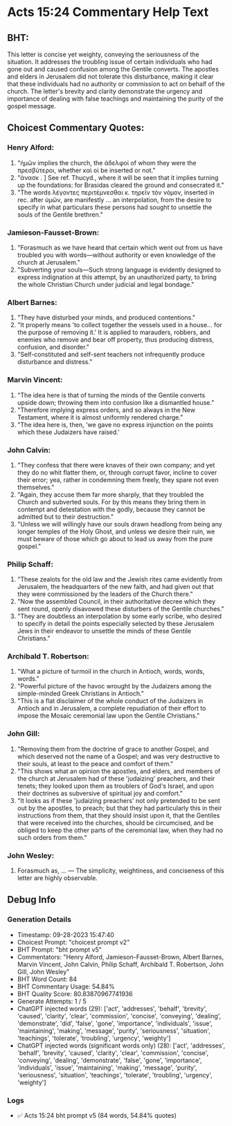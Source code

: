 # Acts 15:24 Commentary Help Text

## BHT:
This letter is concise yet weighty, conveying the seriousness of the situation. It addresses the troubling issue of certain individuals who had gone out and caused confusion among the Gentile converts. The apostles and elders in Jerusalem did not tolerate this disturbance, making it clear that these individuals had no authority or commission to act on behalf of the church. The letter's brevity and clarity demonstrate the urgency and importance of dealing with false teachings and maintaining the purity of the gospel message.

## Choicest Commentary Quotes:
### Henry Alford:
1. "ἡμῶν implies the church, the ἀδελφοί of whom they were the πρεσβύτεροι, whether καὶ οἱ be inserted or not."
2. "ἀνασκ . ] See ref. Thucyd., where it will be seen that it implies turning up the foundations: for Brasidas cleared the ground and consecrated it."
3. "The words λέγοντες περιτέμνεσθαι κ. τηρεῖν τὸν νόμον, inserted in rec. after ὑμῶν, are manifestly ... an interpolation, from the desire to specify in what particulars these persons had sought to unsettle the souls of the Gentile brethren."

### Jamieson-Fausset-Brown:
1. "Forasmuch as we have heard that certain which went out from us have troubled you with words—without authority or even knowledge of the church at Jerusalem."
2. "Subverting your souls—Such strong language is evidently designed to express indignation at this attempt, by an unauthorized party, to bring the whole Christian Church under judicial and legal bondage."

### Albert Barnes:
1. "They have disturbed your minds, and produced contentions."
2. "It properly means 'to collect together the vessels used in a house... for the purpose of removing it.' It is applied to marauders, robbers, and enemies who remove and bear off property, thus producing distress, confusion, and disorder."
3. "Self-constituted and self-sent teachers not infrequently produce disturbance and distress."

### Marvin Vincent:
1. "The idea here is that of turning the minds of the Gentile converts upside down; throwing them into confusion like a dismantled house."
2. "Therefore implying express orders, and so always in the New Testament, where it is almost uniformly rendered charge."
3. "The idea here is, then, 'we gave no express injunction on the points which these Judaizers have raised.'

### John Calvin:
1. "They confess that there were knaves of their own company; and yet they do no whit flatter them, or, through corrupt favor, incline to cover their error; yea, rather in condemning them freely, they spare not even themselves."
2. "Again, they accuse them far more sharply, that they troubled the Church and subverted souls. For by this means they bring them in contempt and detestation with the godly, because they cannot be admitted but to their destruction."
3. "Unless we will willingly have our souls drawn headlong from being any longer temples of the Holy Ghost, and unless we desire their ruin, we must beware of those which go about to lead us away from the pure gospel."

### Philip Schaff:
1. "These zealots for the old law and the Jewish rites came evidently from Jerusalem, the headquarters of the new faith, and had given out that they were commissioned by the leaders of the Church there."
2. "Now the assembled Council, in their authoritative decree which they sent round, openly disavowed these disturbers of the Gentile churches."
3. "They are doubtless an interpolation by some early scribe, who desired to specify in detail the points especially selected by these Jerusalem Jews in their endeavor to unsettle the minds of these Gentile Christians."

### Archibald T. Robertson:
1. "What a picture of turmoil in the church in Antioch, words, words, words."
2. "Powerful picture of the havoc wrought by the Judaizers among the simple-minded Greek Christians in Antioch."
3. "This is a flat disclaimer of the whole conduct of the Judaizers in Antioch and in Jerusalem, a complete repudiation of their effort to impose the Mosaic ceremonial law upon the Gentile Christians."

### John Gill:
1. "Removing them from the doctrine of grace to another Gospel, and which deserved not the name of a Gospel; and was very destructive to their souls, at least to the peace and comfort of them."
2. "This shows what an opinion the apostles, and elders, and members of the church at Jerusalem had of these 'judaizing' preachers, and their tenets; they looked upon them as troublers of God's Israel, and upon their doctrines as subversive of spiritual joy and comfort."
3. "It looks as if these 'judaizing preachers' not only pretended to be sent out by the apostles, to preach; but that they had particularly this in their instructions from them, that they should insist upon it, that the Gentiles that were received into the churches, should be circumcised, and be obliged to keep the other parts of the ceremonial law, when they had no such orders from them."

### John Wesley:
1. Forasmuch as, … — The simplicity, weightiness, and conciseness of this letter are highly observable.


## Debug Info
### Generation Details
- Timestamp: 09-28-2023 15:47:40
- Choicest Prompt: "choicest prompt v2"
- BHT Prompt: "bht prompt v5"
- Commentators: "Henry Alford, Jamieson-Fausset-Brown, Albert Barnes, Marvin Vincent, John Calvin, Philip Schaff, Archibald T. Robertson, John Gill, John Wesley"
- BHT Word Count: 84
- BHT Commentary Usage: 54.84%
- BHT Quality Score: 80.83870967741936
- Generate Attempts: 1 / 5
- ChatGPT injected words (29):
	['act', 'addresses', 'behalf', 'brevity', 'caused', 'clarity', 'clear', 'commission', 'concise', 'conveying', 'dealing', 'demonstrate', 'did', 'false', 'gone', 'importance', 'individuals', 'issue', 'maintaining', 'making', 'message', 'purity', 'seriousness', 'situation', 'teachings', 'tolerate', 'troubling', 'urgency', 'weighty']
- ChatGPT injected words (significant words only) (28):
	['act', 'addresses', 'behalf', 'brevity', 'caused', 'clarity', 'clear', 'commission', 'concise', 'conveying', 'dealing', 'demonstrate', 'false', 'gone', 'importance', 'individuals', 'issue', 'maintaining', 'making', 'message', 'purity', 'seriousness', 'situation', 'teachings', 'tolerate', 'troubling', 'urgency', 'weighty']

### Logs
- ✅ Acts 15:24 bht prompt v5 (84 words, 54.84% quotes)